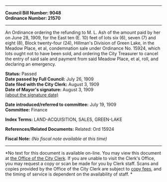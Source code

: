 * * * * *  
  
**Council Bill Number: [](#h0)[](#h2)9048**   
**Ordinance Number: 21570**  
  
* * * * *  
  
An Ordinance ordering the refunding to M. L. Ash of the amount paid by her on June 28, 1909, for the East ten (E. 10) feet of lots six (6), seven (7) and eight (8), Block twenty-four (24), Hillman's Division of Green Lake, in the Meadow Place, et al, condemnation sale under Ordinance No. 15924, which lots ought not to have been sold, and ordering the City Treasurer to cancel the entry of said sale and payment from said Meadow Place, et al, roll, and declaring an emergency.  
  
**Status:** Passed   
**Date passed by Full Council:** July 26, 1909   
**Date filed with the City Clerk:** August 3, 1909   
**Date of Mayor's signature:** August 3, 1909   
[(about the signature date)](/~public/approvaldate.htm)   
  
  
**Date introduced/referred to committee:** July 19, 1909   
**Committee:** Finance   
  
**Index Terms:** LAND-ACQUISITION, SALES, GREEN-LAKE  
  
**References/Related Documents:** Related: Ord 15924  
  
**Fiscal Note:** *(No fiscal note available at this time)*  
  
* * * * *  
  
*No text for this document is available on-line. You may view this document at [the Office of the City Clerk](http://www.seattle.gov/leg/clerk/contactUs.htm). If you are unable to visit the Clerk's Office, you may request a copy or scan be made for you by Clerk staff. Scans and copies provided by the Office of the City Clerk are subject to [copy fees](http://clerk.seattle.gov/~public/clerkfees.htm), and the timing of service is dependent on the availability of staff. *  
  
  
